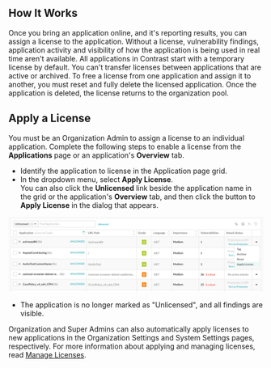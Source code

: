 <!--
title: "Licensing An Application"
description: "Apply a license to an application."
tags: "user applications licensing"
-->

## How It Works 

Once you bring an application online, and it's reporting results, you can assign a license to the application. Without a license, vulnerability findings, application activity and visibility of how the application is being used in real time aren't available. All applications in Contrast start with a temporary license by default. You can't transfer licenses between applications that are active or archived. To free a license from one application and assign it to another, you must reset and fully delete the licensed application. Once the application is deleted, the license returns to the organization pool. 

## Apply a License 

You must be an Organization Admin to assign a license to an individual application. Complete the following steps to enable a license from the **Applications** page or an application's **Overview** tab. 

* Identify the application to license in the Application page grid.
* In the dropdown menu, select **Apply License**. <br> You can also click the **Unlicensed** link beside the application name in the grid or the application's **Overview** tab, and then click the button to **Apply License** in the dialog that appears.

<a href="assets/images/License-application-grid.png" rel="lightbox" title="Apply license to an application"><img class="thumbnail" src="assets/images/License-application-grid.png"/></a>

* The application is no longer marked as "Unlicensed", and all findings are visible.

Organization and Super Admins can also automatically apply licenses to new applications in the Organization Settings and System Settings pages, respectively. For more information about applying and managing licenses, read [Manage Licenses](admin-manageorgs.html#manage-license). 
